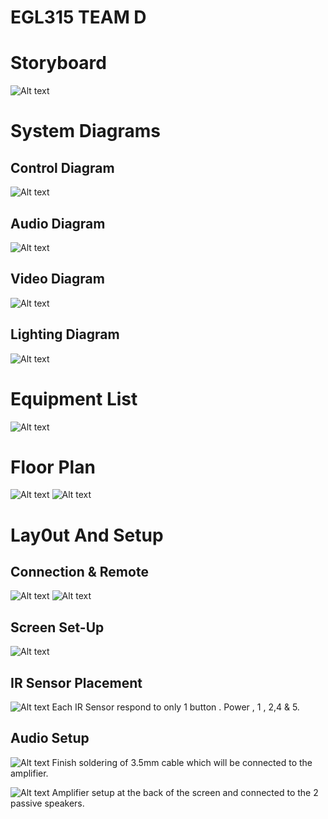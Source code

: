 # EGL315 TEAM D
# Storyboard
![Alt text](images/storyboard.jpeg)

# System Diagrams
 ## Control Diagram
![Alt text](images/Control%20System.jpg)

## Audio Diagram
![Alt text](images/Audio%20Diagram.png)

## Video Diagram
![Alt text](images/video%20diagram.png)

## Lighting Diagram
![Alt text](images/lighting%20diagram.png)


# Equipment List
![Alt text](images/BOM.png)

# Floor Plan
![Alt text](images/Floor%20Plan%201.jpg)
![Alt text](images/Floor%20Plan%202.jpg)

# Lay0ut And Setup

## Connection & Remote
![Alt text](images/COn.jpg)
![Alt text](images/Remote.jpg)

## Screen Set-Up
![Alt text](images/Screen.jpg)

## IR Sensor Placement
![Alt text](images/IR%20Sensor.jpg)
Each IR Sensor respond to only 1 button . Power , 1 , 2,4 & 5.  

## Audio Setup
![Alt text](images/3.5mm%20Cable%20made%20finish%20for%20315.jpg)
Finish soldering of 3.5mm cable which will be connected to the amplifier.

![Alt text](images/Amplifier%20Setup%20for%20315.jpg)
Amplifier setup at the back of the screen and connected to the 2 passive speakers.
